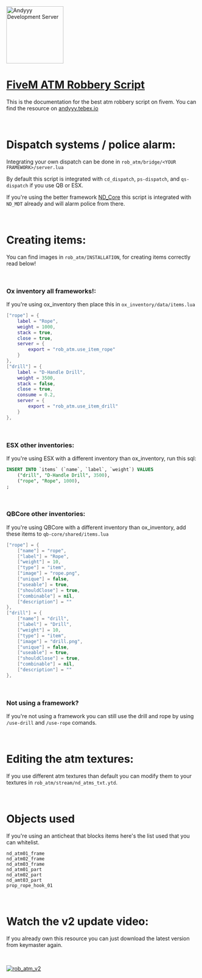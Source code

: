 <a href="https://discord.gg/Z9Mxu72zZ6" target="_blank">
    <img src="https://discordapp.com/api/guilds/857672921912836116/widget.png?style=banner3" alt="Andyyy Development Server" height="150px" />
</a>


# [FiveM ATM Robbery Script](https://andyyy.tebex.io)
This is the documentation for the best atm robbery script on fivem.
You can find the resource on [andyyy.tebex.io](https://andyyy.tebex.io)

<br>

# Dispatch systems / police alarm:
Integrating your own dispatch can be done in `rob_atm/bridge/<YOUR FRAMEWORK>/server.lua`

By default this script is integrated with `cd_dispatch`, `ps-dispatch`, and `qs-dispatch` if you use QB or ESX.

If you're using the better framework [ND_Core](https://ndcore.dev/) this script is integrated with `ND_MDT` already and will alarm police from there.

<br>

# Creating items:
You can find images in `rob_atm/INSTALLATION`, for creating items correctly read below!

<br>

### Ox inventory all frameworks!:
If you're using ox_inventory then place this in `ox_inventory/data/items.lua`
```lua
["rope"] = {
    label = "Rope",
    weight = 1000,
    stack = true,
    close = true,
    server = {
        export = "rob_atm.use_item_rope"
    }
},
["drill"] = {
    label = "D-Handle Drill",
    weight = 3500,
    stack = false,
    close = true,
    consume = 0.2,
    server = {
        export = "rob_atm.use_item_drill"
    }
},
```

<br>

### ESX other inventories:
If you're using ESX with a different inventory than ox_inventory, run this sql:
```sql
INSERT INTO `items` (`name`, `label`, `weight`) VALUES
	("drill", "D-Handle Drill", 3500),
	("rope", "Rope", 1000),
;
```

<br>

### QBCore other inventories:
If you're using QBCore with a different inventory than ox_inventory, add these items to `qb-core/shared/items.lua`
```lua
["rope"] = {
    ["name"] = "rope",
    ["label"] = "Rope",
    ["weight"] = 10,
    ["type"] = "item",
    ["image"] = "rope.png",
    ["unique"] = false,
    ["useable"] = true,
    ["shouldClose"] = true,
    ["combinable"] = nil,
    ["description"] = ""
},
["drill"] = {
    ["name"] = "drill",
    ["label"] = "Drill",
    ["weight"] = 10,
    ["type"] = "item",
    ["image"] = "drill.png",
    ["unique"] = false,
    ["useable"] = true,
    ["shouldClose"] = true,
    ["combinable"] = nil,
    ["description"] = ""
},
```

<br>

### Not using a framework?
If you're not using a framework you can still use the drill and rope by using `/use-drill` and `/use-rope` comands.

<br>

# Editing the atm textures:
If you use different atm textures than default you can modify them to your textures in `rob_atm/stream/nd_atms_txt.ytd`.

<br>

# Objects used
If you're using an anticheat that blocks items here's the list used that you can whitelist.
```
nd_atm01_frame
nd_atm02_frame
nd_atm03_frame
nd_atm01_part
nd_atm02_part
nd_amt03_part
prop_rope_hook_01
```

<br>

# Watch the v2 update video:
If you already own this resource you can just download the latest version from keymaster again.

<br>

[![rob_atm_v2](https://github.com/Andyyy7666/andyyy.tebex.io/assets/86536434/bfd748f8-9fb4-4411-a7e2-9f39a1a6d04b)](https://youtu.be/gY6M71NSI5o)
